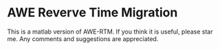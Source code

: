 # AWE Reverve Time Migration
This is a matlab version of AWE-RTM. If you think it is useful, please star me. Any comments and suggestions are appreciated.
